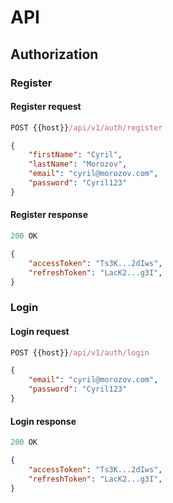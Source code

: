 # API

## Authorization

### Register

#### Register request

```js
POST {{host}}/api/v1/auth/register
```

```json
{
    "firstName": "Cyril",
    "lastName": "Morozov",
    "email": "cyril@morozov.com",
    "password": "Cyril123"
}
```

#### Register response

```js
200 OK
```

```json
{
    "accessToken": "Ts3K...2dIws",
    "refreshToken": "LacK2...g3I",
}
```

### Login

#### Login request

```js
POST {{host}}/api/v1/auth/login
```

```json
{
    "email": "cyril@morozov.com",
    "password": "Cyril123"
}
```

#### Login response

```js
200 OK
```

```json
{
    "accessToken": "Ts3K...2dIws",
    "refreshToken": "LacK2...g3I",
}
```
